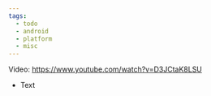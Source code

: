 ```yaml
---
tags:
  - todo
  - android
  - platform
  - misc
---
```

Video: https://www.youtube.com/watch?v=D3JCtaK8LSU
- Text